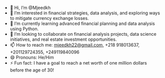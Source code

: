 - 👋 Hi, I’m @Mjeedkh
- 👀 I’m interested in financial strategies, data analysis, and exploring ways to mitigate currency exchange losses.
- 🌱 I’m currently learning advanced financial planning and data analysis using Python.
- 💞️ I’m looking to collaborate on financial analysis projects, data science initiatives, and real estate investment opportunities.
- 📫 How to reach me: mjeedkh22@gmail.com, +218 918013637, +201129724355, +249119840096
- 😄 Pronouns: He/Him
- ⚡ Fun fact: I have a goal to reach a net worth of one million dollars before the age of 30!
